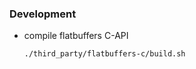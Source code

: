 ### Development
* compile flatbuffers C-API
  ```shell script
  ./third_party/flatbuffers-c/build.sh 
  ```